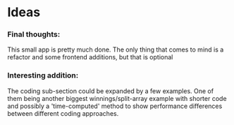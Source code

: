 # Ideas

### Final thoughts:

This small app is pretty much done. The only thing that comes to mind is a refactor and some frontend additions, but that is optional

### Interesting addition:

The coding sub-section could be expanded by a few examples. One of them being another biggest winnings/split-array example with shorter code and possibly a 'time-computed' method to show performance differences between different coding approaches.
